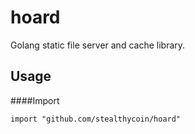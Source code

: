 # hoard
Golang static file server and cache library.


## Usage
####Import
```
import "github.com/stealthycoin/hoard"
```